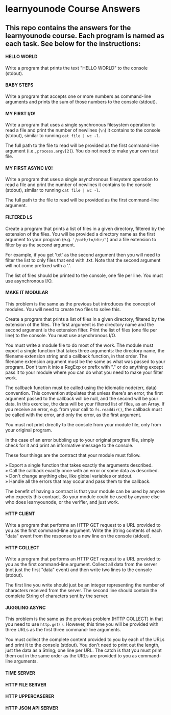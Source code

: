 # learnyounode Course Answers

## This repo contains the answers for the learnyounode course. Each program is named as each task. See below for the instructions:

#### HELLO WORLD

Write a program that prints the text "HELLO WORLD" to the console (stdout).

#### BABY STEPS

Write a program that accepts one or more numbers as command-line arguments and prints the sum of those numbers to the console (stdout).

#### MY FIRST I/O!

Write a program that uses a single synchronous filesystem operation to read a file and print the number of newlines (`\n`) it contains to the console (stdout), similar to running `cat file | wc -l`.

The full path to the file to read will be provided as the first command-line argument (i.e., `process.argv[2]`). You do not need to make your own test file. 

#### MY FIRST ASYNC I/O!

Write a program that uses a single asynchronous filesystem operation to read a file and print the number of newlines it contains to the console (stdout), similar to running `cat file | wc -l`.

The full path to the file to read will be provided as the first command-line argument.

#### FILTERED LS

Create a program that prints a list of files in a given directory, filtered by the extension of the files. You will be provided a directory name as the first argument to your program (e.g. `'/path/to/dir/'`) and a file extension to filter by as the second argument. 

For example, if you get 'txt' as the second argument then you will need to filter the list to only files that end with .txt. Note that the second argument will not come prefixed with a '.'.

The list of files should be printed to the console, one file per line. You must use asynchronous I/O.

#### MAKE IT MODULAR

This problem is the same as the previous but introduces the concept of modules. You will need to create two files to solve this.

Create a program that prints a list of files in a given directory, filtered by the extension of the files. The first argument is the directory name and the second argument is the extension filter. Print the list of files (one file per line) to the console. You must use asynchronous I/O.  

You must write a module file to do most of the work. The module must export a single function that takes three arguments: the directory name, the filename extension string and a callback function, in that order. The filename extension argument must be the same as what was passed to your program. Don't turn it into a RegExp or prefix with "." or do anything except pass it to your module where you can do what you need to make your filter work.  

The callback function must be called using the idiomatic node(err, data) convention. This convention stipulates that unless there's an error, the first argument passed to the callback will be null, and the second will be your data. In this exercise, the data will be your filtered list of files, as an Array. If you receive an error, e.g. from your call to `fs.readdir()`, the callback must be called with the error, and only the error, as the first argument.  

You must not print directly to the console from your module file, only from your original program.

In the case of an error bubbling up to your original program file, simply check for it and print an informative message to the console.

These four things are the contract that your module must follow.  

» Export a single function that takes exactly the arguments described.      
» Call the callback exactly once with an error or some data as described.     
» Don't change anything else, like global variables or stdout.              
» Handle all the errors that may occur and pass them to the callback.       

The benefit of having a contract is that your module can be used by anyone who expects this contract. So your module could be used by anyone else who does learnyounode, or the verifier, and just work.

#### HTTP CLIENT

Write a program that performs an HTTP GET request to a URL provided to you as the first command-line argument. Write the String contents of each "data" event from the response to a new line on the console (stdout).

#### HTTP COLLECT

Write a program that performs an HTTP GET request to a URL provided to you as the first command-line argument. Collect all data from the server (not just the first "data" event) and then write two lines to the console (stdout).  

The first line you write should just be an integer representing the number of characters received from the server. The second line should contain the complete String of characters sent by the server.

#### JUGGLING ASYNC

This problem is the same as the previous problem (HTTP COLLECT) in that you need to use `http.get()`. However, this time you will be provided with three URLs as the first three command-line arguments.

You must collect the complete content provided to you by each of the URLs and print it to the console (stdout). You don't need to print out the length, just the data as a String; one line per URL. The catch is that you must print them out in the same order as the URLs are provided to you as command-line arguments.

#### TIME SERVER

#### HTTP FILE SERVER

#### HTTP UPPERCASERER

#### HTTP JSON API SERVER